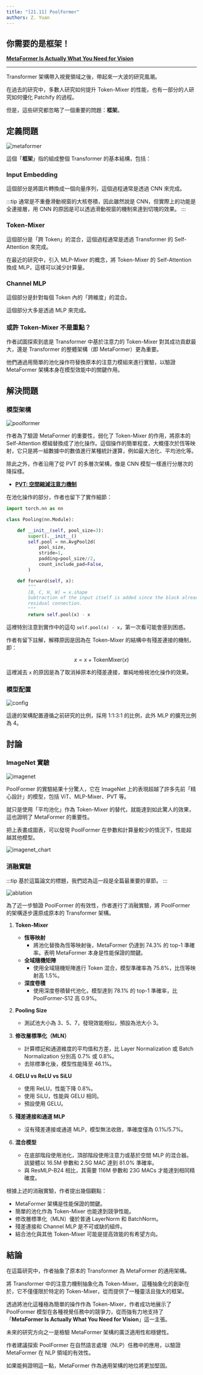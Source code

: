 ```yaml
---
title: "[21.11] PoolFormer"
authors: Z. Yuan
---
```


## 你需要的是框架！

[**MetaFormer Is Actually What You Need for Vision**](https://arxiv.org/abs/2111.11418)

---

Transformer 架構帶入視覺領域之後，帶起來一大波的研究風潮。

在過去的研究中，多數人研究如何提升 Token-Mixer 的性能，也有一部分的人研究如何優化 Patchify 的過程。

但是，這些研究都忽略了一個重要的問題：**框架**。

## 定義問題

![metaformer](./img/img1.jpg)

這個「**框架**」指的組成整個 Transformer 的基本結構，包括：

### Input Embedding

這個部分是將圖片轉換成一個向量序列，這個過程通常是透過 CNN 來完成。

:::tip
通常是不重疊滑動視窗的大核卷積，因此雖然說是 CNN，但實際上的功能是全連接層，用 CNN 的原因是可以透過滑動視窗的機制來達到切塊的效果。
:::

### Token-Mixer

這個部分是「跨 Token」的混合，這個過程通常是透過 Transformer 的 Self-Attention 來完成。

在最近的研究中，引入 MLP-Mixer 的概念，將 Token-Mixer 的 Self-Attention 換成 MLP，這樣可以減少計算量。

### Channel MLP

這個部分是針對每個 Token 內的「跨維度」的混合。

這個部分大多是透過 MLP 來完成。

### 或許 Token-Mixer 不是重點？

作者試圖探索到底是 Transformer 中基於注意力的 Token-Mixer 對其成功貢獻最大，還是 Transformer 的整體架構（即 MetaFormer）更為重要。

他們通過用簡單的池化操作符替換原本的注意力模組來進行實驗，以驗證 MetaFormer 架構本身在模型效能中的關鍵作用。

## 解決問題

### 模型架構

![poolformer](./img/img2.jpg)

作者為了驗證 MetaFormer 的重要性，弱化了 Token-Mixer 的作用，將原本的 Self-Attention 模組替換成了池化操作。這個操作的簡單程度，大概僅次於恆等映射，它只是將一組數據中的數值進行某種統計運算，例如最大池化、平均池化等。

除此之外，作者沿用了從 PVT 的多層次架構，像是 CNN 模型一樣進行分層次的降採樣。

- [**PVT: 空間縮減注意力機制**](../2102-pvt/index.md)

在池化操作的部分，作者也留下了實作細節：

```python {20}
import torch.nn as nn

class Pooling(nn.Module):

    def __init__(self, pool_size=3):
        super().__init__()
        self.pool = nn.AvgPool2d(
            pool_size,
            stride=1,
            padding=pool_size//2,
            count_include_pad=False,
        )

    def forward(self, x):
        """
        [B, C, H, W] = x.shape
        Subtraction of the input itself is added since the block already has a
        residual connection.
        """
        return self.pool(x) - x
```

這裡特別注意到實作中的這句 `self.pool(x) - x`，第一次看可能會感到困惑。

作者有留下註解，解釋原因是因為在 Token-Mixer 的結構中有殘差連接的機制，即：

$$
x = x + \text{TokenMixer}(x)
$$

這裡減去 `x` 的原因是為了取消掉原本的殘差連接，單純地檢視池化操作的效果。

### 模型配置

![config](./img/img3.jpg)

這邊的架構配置遵循之前研究的比例，採用 1:1:3:1 的比例，此外 MLP 的擴充比例為 4。

## 討論

### ImageNet 實驗

![imagenet](./img/img4.jpg)

PoolFormer 的實驗結果十分驚人，它在 ImageNet 上的表現超越了許多先前「精心設計」的模型，包括 ViT、MLP-Mixer、PVT 等。

就只是使用「平均池化」作為 Token-Mixer 的替代，就能達到如此驚人的效果，這也證明了 MetaFormer 的重要性。

把上表畫成圖表，可以發現 PoolFormer 在參數和計算量較少的情況下，性能超越其他模型。

![imagenet_chart](./img/img5.jpg)

### 消融實驗

:::tip
基於這篇論文的標題，我們認為這一段是全篇最重要的章節。
:::

![ablation](./img/img6.jpg)

為了近一步驗證 PoolFormer 的有效性，作者進行了消融實驗，將 PoolFormer 的架構逐步還原成原本的 Transformer 架構。

1. **Token-Mixer**

   - **恆等映射**
     - 將池化替換為恆等映射後，MetaFormer 仍達到 74.3% 的 top-1 準確率。表明 MetaFormer 本身是性能保證的關鍵。
   - **全域隨機矩陣**
     - 使用全域隨機矩陣進行 Token 混合，模型準確率為 75.8%，比恆等映射高 1.5%。
   - **深度卷積**
     - 使用深度卷積替代池化，模型達到 78.1% 的 top-1 準確率，比 PoolFormer-S12 高 0.9%。

2. **Pooling Size**

   - 測試池大小為 3、5、7，發現效能相似，預設為池大小 3。

3. **修改層標準化（MLN）**

   - 計算標記和通道維度的平均值和方差，比 Layer Normalization 或 Batch Normalization 分別高 0.7% 或 0.8%。
   - 去除標準化後，模型性能降至 46.1%。

4. **GELU vs ReLU vs SiLU**

   - 使用 ReLU，性能下降 0.8%。
   - 使用 SiLU，性能與 GELU 相同。
   - 預設使用 GELU。

5. **殘差連接和通道 MLP**

   - 沒有殘差連接或通道 MLP，模型無法收斂，準確度僅為 0.1%/5.7%。

6. **混合模型**
   - 在底部階段使用池化，頂部階段使用注意力或基於空間 MLP 的混合器。該變體以 16.5M 參數和 2.5G MAC 達到 81.0% 準確率。
   - 與 ResMLP-B24 相比，其需要 116M 參數和 23G MACs 才能達到相同精確度。

根據上述的消融實驗，作者提出幾個觀點：

- MetaFormer 架構是性能保證的關鍵。
- 簡單的池化作為 Token-Mixer 也能達到競爭性能。
- 修改層標準化（MLN）優於普通 LayerNorm 和 BatchNorm。
- 殘差連接和 Channel MLP 是不可或缺的組件。
- 結合池化與其他 Token-Mixer 可能是提高效能的有希望方向。

## 結論

在這篇研究中，作者抽象了原本的 Transformer 為 MetaFormer 的通用架構。

將 Transformer 中的注意力機制抽象化為 Token-Mixer。這種抽象化的創新在於，它不僅僅限於特定的 Token-Mixer，從而提供了一種靈活且強大的框架。

透過將池化這種極為簡單的操作作為 Token-Mixer，作者成功地展示了 PoolFormer 模型在各種視覺任務中的競爭力，從而強有力地支持了「**MetaFormer Is Actually What You Need for Vision**」這一主張。

未來的研究方向之一是檢驗 MetaFormer 架構的廣泛適用性和穩健性。

作者建議探索 PoolFormer 在自然語言處理（NLP）任務中的應用，以驗證 MetaFormer 在 NLP 領域的有效性。

如果能夠證明這一點，MetaFormer 作為通用架構的地位將更加堅固。
